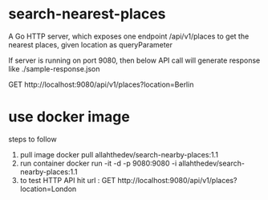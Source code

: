 # search-nearest-places
A Go HTTP server, which exposes one endpoint /api/v1/places to get the nearest places, given location as queryParameter

If server is running on port 9080, 
then below API call will generate response like ./sample-response.json

GET http://localhost:9080/api/v1/places?location=Berlin

# use docker image

steps to follow
1. pull image
  docker pull allahthedev/search-nearby-places:1.1
2. run container
  docker run -it -d -p 9080:9080 -i allahthedev/search-nearby-places:1.1
3. to test HTTP API
  hit url : GET http://localhost:9080/api/v1/places?location=London
